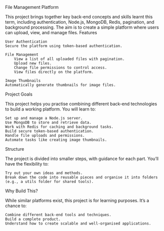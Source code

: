 File Management Platform

This project brings together key back-end concepts and skills learnt this term, including authentication, Node.js, MongoDB, Redis, pagination, and background processing. The aim is to create a simple platform where users can upload, view, and manage files.
Features

    User Authentication
    Secure the platform using token-based authentication.

    File Management
        View a list of all uploaded files with pagination.
        Upload new files.
        Change file permissions to control access.
        View files directly on the platform.

    Image Thumbnails
    Automatically generate thumbnails for image files.

Project Goals

This project helps you practise combining different back-end technologies to build a working platform. You will learn to:

    Set up and manage a Node.js server.
    Use MongoDB to store and retrieve data.
    Work with Redis for caching and background tasks.
    Build secure token-based authentication.
    Handle file uploads and permissions.
    Automate tasks like creating image thumbnails.

Structure

The project is divided into smaller steps, with guidance for each part. You’ll have the flexibility to:

    Try out your own ideas and methods.
    Break down the code into reusable pieces and organise it into folders (e.g., a utils folder for shared tools).

Why Build This?

While similar platforms exist, this project is for learning purposes. It’s a chance to:

    Combine different back-end tools and techniques.
    Build a complete product.
    Understand how to create scalable and well-organised applications.
